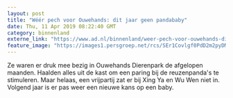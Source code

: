 ```yaml
---
layout: post
title: "Wéér pech voor Ouwehands: dit jaar geen pandababy"
date: Thu, 11 Apr 2019 08:22:40 GMT
category: binnenland
externe_link: "https://www.ad.nl/binnenland/weer-pech-voor-ouwehands-dit-jaar-geen-pandababy~aa95b82c/"
feature_image: "https://images1.persgroep.net/rcs/SEr1Covlgf0PdD2m2pyDM1WnEjs/diocontent/128999341/_fitwidth/400/?appId=21791a8992982cd8da851550a453bd7f&quality=0.7"
---
```


Ze waren er druk mee bezig in Ouwehands Dierenpark de afgelopen maanden. Haalden alles uit de kast om een paring bij de reuzenpanda's te stimuleren. Maar helaas, een vrijpartij zat er bij Xing Ya en Wu Wen niet in. Volgend jaar is er pas weer een nieuwe kans op een baby.
